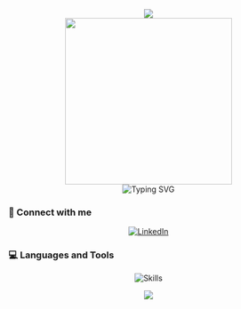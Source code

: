 <div align="center">
  <img src="https://capsule-render.vercel.app/api?type=waving&color=0:5468FF,100:5AEDF2&height=120&section=header&text=Hi,%20I'm%20Nithin%20Das&fontSize=30&fontColor=ffffff&animation=fadeIn"/>
</div>

<div align="center">
  <img src="https://media.giphy.com/media/qgQUggAC3Pfv687qPC/giphy.gif" width="300" />
  <br/>
  <img src="https://readme-typing-svg.herokuapp.com?font=Fira+Code&pause=1000&color=5468FF&center=true&vCenter=true&width=435&lines=Frontend+Developer;From+India;Always+learning+new+things" alt="Typing SVG" />
</div>

### 🔗 Connect with me
<p align="center">
  <a href="https://www.linkedin.com/in/nithin-das-5198a2344/" target="_blank">
    <img src="https://img.shields.io/badge/LinkedIn-0077B5?style=for-the-badge&logo=linkedin&logoColor=white" alt="LinkedIn" />
  </a>
</p>

### 💻 Languages and Tools
<p align="center">
  <img src="https://skillicons.dev/icons?i=html,css,js,react,nodejs,mongodb,firebase,aws,c,cpp,java,git" alt="Skills" />
</p>






<div align="center">
  <img src="https://capsule-render.vercel.app/api?type=waving&color=0:5468FF,100:5AEDF2&height=120&section=footer"/>
</div>

